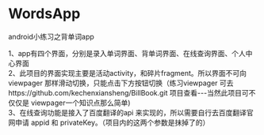 # WordsApp
android小练习之背单词app  

1、app有四个界面，分别是录入单词界面、背单词界面、在线查询界面、个人中心界面  
2、此项目的界面实现主要是活动activity，和碎片fragment。所以界面不可向 viewpager 那样滑动切换，只能点击下方按钮切换（练习viewpager 可去https://github.com/kechenxiansheng/BillBook.git 项目查看---当然此项目可不仅仅是 viewpager一个知识点那么简单)  
3、在线查询功能是接入了百度翻译的api 来实现的，所以需要自行去百度翻译官网申请 appid 和 privateKey。（项目内的这两个参数是抹掉了的）
